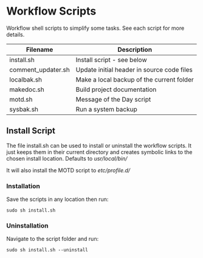 # Workflow Scripts

Workflow shell scripts to simplify some tasks.  See each script for more details.

| Filename | Description |
| -------- | ----------- |
| install.sh | Install script - see below |
| comment_updater.sh | Update initial header in source code files |
| localbak.sh | Make a local backup of the current folder |
| makedoc.sh | Build project documentation |
| motd.sh | Message of the Day script |
| sysbak.sh | Run a system backup |

## Install Script

The file install.sh can be used to install or uninstall the workflow scripts.  It just keeps them in their current directory and creates symbolic links to the chosen install location.  Defaults to *usr/local/bin/*

It will also install the MOTD script to *etc/profile.d/*

### Installation

Save the scripts in any location then run:

```
sudo sh install.sh
```

### Uninstallation

Navigate to the script folder and run:

```
sudo sh install.sh --uninstall
```
